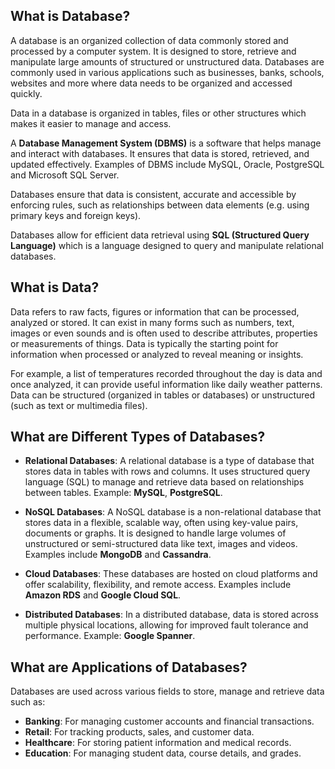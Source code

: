 ## What is Database?

A database is an organized collection of data commonly stored and processed by a computer system. It is designed to store, retrieve and manipulate large amounts of structured or unstructured data. Databases are commonly used in various applications such as businesses, banks, schools, websites and more where data needs to be organized and accessed quickly.

Data in a database is organized in tables, files or other structures which makes it easier to manage and access.

A **Database Management System (DBMS)** is a software that helps manage and interact with databases. It ensures that data is stored, retrieved, and updated effectively. Examples of DBMS include MySQL, Oracle, PostgreSQL and Microsoft SQL Server.

Databases ensure that data is consistent, accurate and accessible by enforcing rules, such as relationships between data elements (e.g. using primary keys and foreign keys).

Databases allow for efficient data retrieval using **SQL (Structured Query Language)** which is a language designed to query and manipulate relational databases.

## What is Data?

Data refers to raw facts, figures or information that can be processed, analyzed or stored. It can exist in many forms such as numbers, text, images or even sounds and is often used to describe attributes, properties or measurements of things. Data is typically the starting point for information when processed or analyzed to reveal meaning or insights. 

For example, a list of temperatures recorded throughout the day is data and once analyzed, it can provide useful information like daily weather patterns. Data can be structured (organized in tables or databases) or unstructured (such as text or multimedia files).

## What are Different Types of Databases?

- **Relational Databases**: A relational database is a type of database that stores data in tables with rows and columns. It uses structured query language (SQL) to manage and retrieve data based on relationships between tables. Example: **MySQL**, **PostgreSQL**.
    
- **NoSQL Databases**: A NoSQL database is a non-relational database that stores data in a flexible, scalable way, often using key-value pairs, documents or graphs. It is designed to handle large volumes of unstructured or semi-structured data like text, images and videos. Examples include **MongoDB** and **Cassandra**.
    
- **Cloud Databases**: These databases are hosted on cloud platforms and offer scalability, flexibility, and remote access. Examples include **Amazon RDS** and **Google Cloud SQL**.
    
- **Distributed Databases**: In a distributed database, data is stored across multiple physical locations, allowing for improved fault tolerance and performance. Example: **Google Spanner**.

## What are Applications of Databases?

Databases are used across various fields to store, manage and retrieve data such as:

-   **Banking**: For managing customer accounts and financial transactions.
-   **Retail**: For tracking products, sales, and customer data.
-   **Healthcare**: For storing patient information and medical records.
-   **Education**: For managing student data, course details, and grades.
